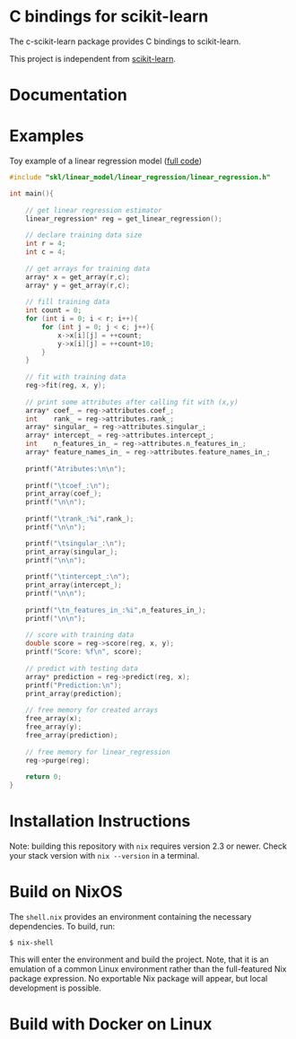 # C bindings for scikit-learn

The c-scikit-learn package provides C bindings to scikit-learn.

This project is independent from [scikit-learn](https://scikit-learn.org/stable/).

# Documentation

# Examples

Toy example of a linear regression model ([full code](https://github.com/Josemarialanda/C-wrapper-scikitlearn/blob/master/examples/main.c))

```c
#include "skl/linear_model/linear_regression/linear_regression.h"

int main(){
    
    // get linear regression estimator
    linear_regression* reg = get_linear_regression();
    
    // declare training data size
    int r = 4;
    int c = 4;
    
    // get arrays for training data
    array* x = get_array(r,c);
    array* y = get_array(r,c);
  
  	// fill training data
    int count = 0;
    for (int i = 0; i < r; i++){
        for (int j = 0; j < c; j++){
            x->x[i][j] = ++count;
            y->x[i][j] = ++count+10;
        }
    }
            
    // fit with training data
    reg->fit(reg, x, y);
    
    // print some attributes after calling fit with (x,y)
	array* coef_ = reg->attributes.coef_;
	int    rank_ = reg->attributes.rank_;
	array* singular_ = reg->attributes.singular_;
	array* intercept_ = reg->attributes.intercept_;
	int    n_features_in_ = reg->attributes.n_features_in_;
	array* feature_names_in_ = reg->attributes.feature_names_in_;
	
	printf("Atributes:\n\n");
	
	printf("\tcoef_:\n");
	print_array(coef_);
	printf("\n\n");
	
	printf("\trank_:%i",rank_);
	printf("\n\n");

	printf("\tsingular_:\n");
	print_array(singular_);
	printf("\n\n");
	
	printf("\tintercept_:\n");
	print_array(intercept_);
	printf("\n\n");
	
	printf("\tn_features_in_:%i",n_features_in_);
	printf("\n\n");
    
    // score with training data
    double score = reg->score(reg, x, y);
    printf("Score: %f\n", score);
    
    // predict with testing data
    array* prediction = reg->predict(reg, x);
    printf("Prediction:\n");
    print_array(prediction);
   
    // free memory for created arrays
    free_array(x);
    free_array(y);
    free_array(prediction);
        
    // free memory for linear_regression
    reg->purge(reg);
    
    return 0;
}
```

# Installation Instructions

Note: building this repository with `nix` requires version 2.3 or newer. Check your stack version with `nix --version` in a terminal.

# Build on NixOS

The `shell.nix` provides an environment containing the necessary dependencies. To build, run:

```
$ nix-shell
```

This will enter the environment and build the project. Note, that it is an emulation of a common Linux
environment rather than the full-featured Nix package expression. No exportable Nix package will appear,
but local development is possible.

# Build with Docker on Linux

